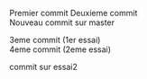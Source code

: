 Premier commit
Deuxieme commit  
Nouveau commit sur master 
  
3eme commit (1er essai)  
4eme commit (2eme essai)

commit sur essai2

